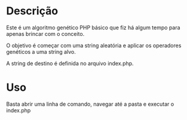 # Descrição
Este é um algoritmo genético PHP básico que fiz há algum tempo para apenas brincar com o conceito.

O objetivo é começar com uma string aleatória e aplicar os operadores genéticos a uma string alvo.

A string de destino é definida no arquivo index.php.

# Uso
Basta abrir uma linha de comando, navegar até a pasta e executar o index.php
